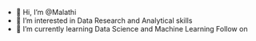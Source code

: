 - 👋 Hi, I’m @Malathi
- 👀 I’m interested in Data Research and Analytical skills
- 🌱 I’m currently learning Data Science and Machine Learning
      Follow on  


<!---
MalathiDataAnalyst/MalathiDataAnalyst is a ✨ special ✨ repository because its `README.md` (this file) appears on your GitHub profile.
You can click the Preview link to take a look at your changes.
--->
